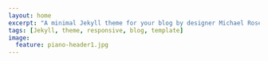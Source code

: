 ```yaml
---
layout: home
excerpt: "A minimal Jekyll theme for your blog by designer Michael Rose."
tags: [Jekyll, theme, responsive, blog, template]
image:
  feature: piano-header1.jpg
---
```

